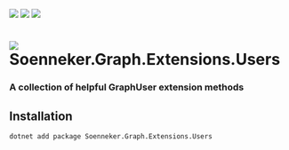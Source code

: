 ﻿[![](https://img.shields.io/nuget/v/soenneker.graph.extensions.users.svg?style=for-the-badge)](https://www.nuget.org/packages/soenneker.graph.extensions.users/)
[![](https://img.shields.io/github/actions/workflow/status/soenneker/soenneker.graph.extensions.users/publish-package.yml?style=for-the-badge)](https://github.com/soenneker/soenneker.graph.extensions.users/actions/workflows/publish-package.yml)
[![](https://img.shields.io/nuget/dt/soenneker.graph.extensions.users.svg?style=for-the-badge)](https://www.nuget.org/packages/soenneker.graph.extensions.users/)

# ![](https://user-images.githubusercontent.com/4441470/224455560-91ed3ee7-f510-4041-a8d2-3fc093025112.png) Soenneker.Graph.Extensions.Users
### A collection of helpful GraphUser extension methods

## Installation

```
dotnet add package Soenneker.Graph.Extensions.Users
```
